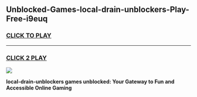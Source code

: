 
## Unblocked-Games-local-drain-unblockers-Play-Free-i9euq
<h3>
<a href="https://premium76.site?title=local-drain-unblockers&ref=20M">CLICK TO PLAY</a></h3>
<hr>

<h3>
<a href="https://premium76.site?title=local-drain-unblockers&ref=20M">CLICK 2 PLAY</a>
  
</h3>

<a href="https://premium76.site?title=local-drain-unblockers&ref=19M"><img src="https://clearcache.store/games.png"></a>


**local-drain-unblockers games unblocked: Your Gateway to Fun and Accessible Online Gaming**
